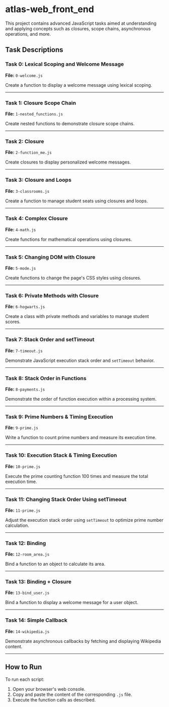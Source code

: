 # atlas-web_front_end

This project contains advanced JavaScript tasks aimed at understanding and applying concepts such as closures, scope chains, asynchronous operations, and more.

## Task Descriptions

### Task 0: Lexical Scoping and Welcome Message

**File:** `0-welcome.js`

Create a function to display a welcome message using lexical scoping.

---

### Task 1: Closure Scope Chain

**File:** `1-nested_functions.js`

Create nested functions to demonstrate closure scope chains.

---

### Task 2: Closure

**File:** `2-function_me.js`

Create closures to display personalized welcome messages.

---

### Task 3: Closure and Loops

**File:** `3-classrooms.js`

Create a function to manage student seats using closures and loops.

---

### Task 4: Complex Closure

**File:** `4-math.js`

Create functions for mathematical operations using closures.

---

### Task 5: Changing DOM with Closure

**File:** `5-mode.js`

Create functions to change the page's CSS styles using closures.

---

### Task 6: Private Methods with Closure

**File:** `6-hogwarts.js`

Create a class with private methods and variables to manage student scores.

---

### Task 7: Stack Order and setTimeout

**File:** `7-timeout.js`

Demonstrate JavaScript execution stack order and `setTimeout` behavior.

---

### Task 8: Stack Order in Functions

**File:** `8-payments.js`

Demonstrate the order of function execution within a processing system.

---

### Task 9: Prime Numbers & Timing Execution

**File:** `9-prime.js`

Write a function to count prime numbers and measure its execution time.

---

### Task 10: Execution Stack & Timing Execution

**File:** `10-prime.js`

Execute the prime counting function 100 times and measure the total execution time.

---

### Task 11: Changing Stack Order Using setTimeout

**File:** `11-prime.js`

Adjust the execution stack order using `setTimeout` to optimize prime number calculation.

---

### Task 12: Binding

**File:** `12-room_area.js`

Bind a function to an object to calculate its area.

---

### Task 13: Binding + Closure

**File:** `13-bind_user.js`

Bind a function to display a welcome message for a user object.

---

### Task 14: Simple Callback

**File:** `14-wikipedia.js`

Demonstrate asynchronous callbacks by fetching and displaying Wikipedia content.

---

## How to Run

To run each script:
1. Open your browser's web console.
2. Copy and paste the content of the corresponding `.js` file.
3. Execute the function calls as described.
